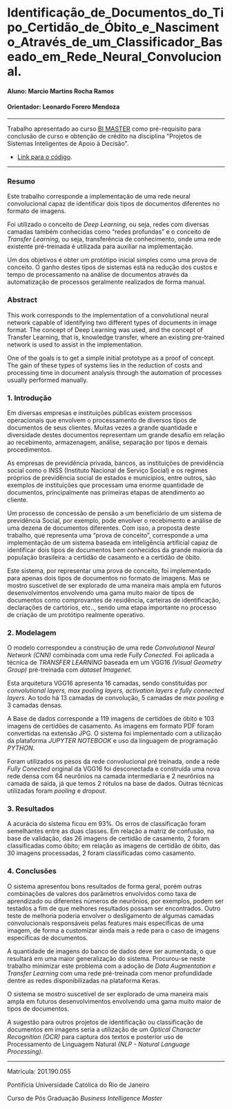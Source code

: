 # Identificação_de_Documentos_do_Tipo_Certidão_de_Óbito_e_Nascimento_Através_de_um_Classificador_Baseado_em_Rede_Neural_Convolucional.

#### Aluno: Marcio Martins Rocha Ramos
#### Orientador: Leonardo Forero Mendoza

---

Trabalho apresentado ao curso [BI MASTER](https://ica.puc-rio.ai/bi-master) como pré-requisito para conclusão de curso e obtenção de crédito na disciplina "Projetos de Sistemas Inteligentes de Apoio à Decisão".

- [Link para o código](https://github.com/marcio-7/Projeto_final_PUC_TCC/blob/main/Identificacao_documento_imagem_011021v1.ipynb).
---

### Resumo

Este trabalho corresponde a implementação de uma rede neural convolucional capaz de identificar dois tipos de documentos diferentes no formato de imagens. 

Foi utilizado o conceito de *Deep Learning*, ou seja, redes com diversas camadas também conhecidas como “redes profundas” e o conceito de *Transfer Learning*, ou seja, transferência de conhecimento, onde uma rede existente pré-treinada é utilizada para auxiliar na implementação.

Um dos objetivos é obter um protótipo inicial simples como uma prova de conceito. O ganho destes tipos de sistemas está na redução dos custos e tempo de processamento na análise de documentos através da automatização de processos geralmente realizados de forma manual. 


### Abstract 

This work corresponds to the implementation of a convolutional neural network capable of identifying two different types of documents in image format. The concept of Deep Learning was used, and the concept of Transfer Learning, that is, knowledge transfer, where an existing pre-trained network is used to assist in the implementation.

One of the goals is to get a simple initial prototype as a proof of concept. The gain of these types of systems lies in the reduction of costs and processing time in document analysis through the automation of processes usually performed manually.


### 1. Introdução

Em diversas empresas e instituições públicas existem processos operacionais que envolvem o processamento de diversos tipos de documentos de seus clientes. Muitas vezes a grande quantidade e diversidade destes documentos representam um grande desafio em relação ao recebimento, armazenagem, análise, separação por tipos e demais procedimentos.

As empresas de previdência privada, bancos, as instituições de previdência social como o INSS (Instituto Nacional de Serviço Social) e os regimes próprios de previdência social de estados e municípios, entre outros, são exemplos de instituições que processam uma enorme quantidade de documentos, principalmente nas primeiras etapas de atendimento ao cliente.

Um processo de concessão de pensão a um beneficiário de um sistema de previdência Social, por exemplo, pode envolver o recebimento e análise de uma dezena de documentos diferentes. Com isso, a proposta deste trabalho, que representa uma “prova de conceito”, corresponde a uma implementação de um sistema baseada em inteligência artificial capaz de identificar dois tipos de documentos bem conhecidos da grande maioria da população brasileira: a certidão de casamento e a certidão de óbito.

Este sistema, por representar uma prova de conceito, foi implementado para apenas dois tipos de documentos no formato de imagens. Mas se mostro suscetível de ser explorado de uma maneira mais ampla em futuros desenvolvimentos envolvendo uma gama muito maior de tipos de documentos como comprovantes de residência, carteiras de identificação, declarações de cartórios, etc.., sendo uma etapa importante no processo de criação de um protótipo realmente operativo. 


### 2. Modelagem

O modelo correspondeu a construção de uma rede *Convolutional Neural Network (CNN)* combinada com uma rede *Fully Conected*.  Foi aplicada a técnica de *TRANSFER LEARNING* baseada em um VGG16 *(Visual Geometry Group)* pré-treinada com *dataset Imagenet*.

Esta arquitetura VGG16 apresenta 16 camadas, sendo constituídas por *convolutional layers, max pooling layers, activation layers e fully connected layers*. Ao todo há 13 camadas de convolução, 5 camadas de *max pooling* e 3 camadas densas.

A Base de dados corresponde a 119 imagens de certidões de óbito e 103 imagens de certidões de casamento. As imagens em formato PDF foram convertidas na extensão JPG. O sistema foi implementado com a utilização da plataforma *JUPYTER NOTEBOOK* e uso da linguagem de programação *PYTHON*.

Foram utilizados os pesos da rede convolucional pré treinada, onde a rede *Fully Conected* original da VGG16 foi desconectada e construída uma nova rede densa com 64 neurônios na camada intermediaria e 2 neurônios na camada de saída, já que temos 2 rótulos na base de dados. Outras técnicas utilizadas foram *pooling* e *dropout*.


### 3. Resultados

A acurácia do sistema ficou em 93%. Os erros de classificação foram semelhantes entre as duas classes. Em relação a matriz de confusão, na base de validação, das 26 imagens de certidão de casamento, 2 foram classificadas como óbito; em relação as imagens de certidão de óbito, das 30 imagens processadas, 2 foram classificadas como casamento. 


### 4. Conclusões

O sistema apresentou bons resultados de forma geral, porém outras combinações de valores dos parâmetros envolvidos como taxa de aprendizado ou diferentes números de neurônios, por exemplos, podem ser testados a fim de que melhores resultados possam ser encontrados. Outro teste de melhoria poderia envolver o desligamento de algumas camadas convolucionais responsáveis pelas features mais específicas de uma imagem, de forma a customizar ainda mais a rede para o caso de imagens específicas de documentos.  

A quantidade de imagens do banco de dados deve ser aumentada, o que resultará em uma maior generalização do sistema. Procurou-se neste trabalho minimizar este problema com a adoção de *Data Augmentation e Transfer Learning* com uma rede pré-treinada com menor profundidade dentre as redes disponibilizadas na plataforma Keras.  

O sistema se mostro suscetível de ser explorado de uma maneira mais ampla em futuros desenvolvimentos envolvendo uma gama muito maior de tipos de documentos.

A sugestão para outros projetos de identificação ou classificação de documentos em imagens seria a utilização de um *Optical Character Recognition (OCR)* para captura dos textos e posterior uso de Processamento de Linguagem Natural *(NLP - Natural Language Processing)*.


---

Matrícula: 201.190.055

Pontifícia Universidade Católica do Rio de Janeiro

Curso de Pós Graduação *Business Intelligence Master*

